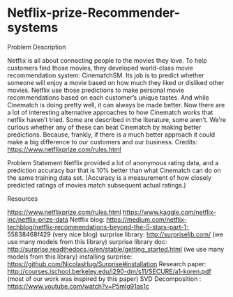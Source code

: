 # Netflix-prize-Recommender-systems

Problem Description

Netflix is all about connecting people to the movies they love. To help customers find those movies, they
developed world-class movie recommendation system: CinematchSM. Its job is to predict whether someone will
enjoy a movie based on how much they liked or disliked other movies. Netflix use those predictions to make
personal movie recommendations based on each customer’s unique tastes. And while Cinematch is doing
pretty well, it can always be made better.
Now there are a lot of interesting alternative approaches to how Cinematch works that netflix haven’t tried. Some
are described in the literature, some aren’t. We’re curious whether any of these can beat Cinematch by making
better predictions. Because, frankly, if there is a much better approach it could make a big difference to our
customers and our business.
Credits: https://www.netflixprize.com/rules.html

Problem Statement
Netflix provided a lot of anonymous rating data, and a prediction accuracy bar that is 10% better than what
Cinematch can do on the same training data set. (Accuracy is a measurement of how closely predicted ratings of
movies match subsequent actual ratings.)

Resources

https://www.netflixprize.com/rules.html
https://www.kaggle.com/netflix-inc/netflix-prize-data
Netflix blog: https://medium.com/netflix-techblog/netflix-recommendations-beyond-the-5-stars-part-1-
55838468f429 (very nice blog)
surprise library: http://surpriselib.com/ (we use many models from this library)
surprise library doc: http://surprise.readthedocs.io/en/stable/getting_started.html (we use many models from
this library)
installing surprise: https://github.com/NicolasHug/Surprise#installation
Research paper: http://courses.ischool.berkeley.edu/i290-dm/s11/SECURE/a1-koren.pdf (most of our work
was inspired by this paper)
SVD Decomposition : https://www.youtube.com/watch?v=P5mlg91as1c

